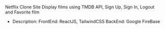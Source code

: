 Netflix Clone Site
Display films using TMDB API, Sign Up, Sign In, Logout and Favorite film
- Description:
FrontEnd: ReactJS, TailwindCSS
BackEnd: Google FireBase
